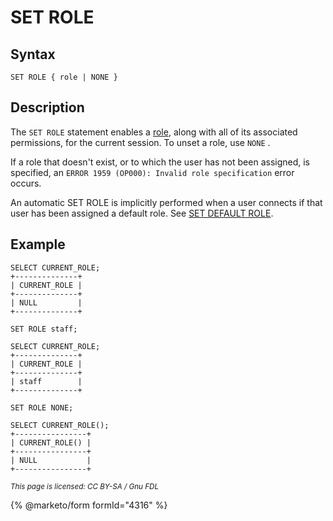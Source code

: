 # SET ROLE

## Syntax

```
SET ROLE { role | NONE }
```

## Description

The `SET ROLE` statement enables a [role](../../../security/user-account-management/roles/), along with all of its associated permissions, for the current session. To unset a role, use `NONE` .

If a role that doesn't exist, or to which the user has not been assigned, is specified, an `ERROR 1959 (OP000): Invalid role specification` error occurs.

An automatic SET ROLE is implicitly performed when a user connects if that user has been assigned a default role. See [SET DEFAULT ROLE](set-default-role.md).

## Example

```
SELECT CURRENT_ROLE;
+--------------+
| CURRENT_ROLE |
+--------------+
| NULL         |
+--------------+

SET ROLE staff;

SELECT CURRENT_ROLE;
+--------------+
| CURRENT_ROLE |
+--------------+
| staff        |
+--------------+

SET ROLE NONE;

SELECT CURRENT_ROLE();
+----------------+
| CURRENT_ROLE() |
+----------------+
| NULL           |
+----------------+
```

<sub>_This page is licensed: CC BY-SA / Gnu FDL_</sub>

{% @marketo/form formId="4316" %}
